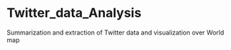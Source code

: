 # Twitter_data_Analysis
Summarization and extraction of Twitter data and visualization over World map
